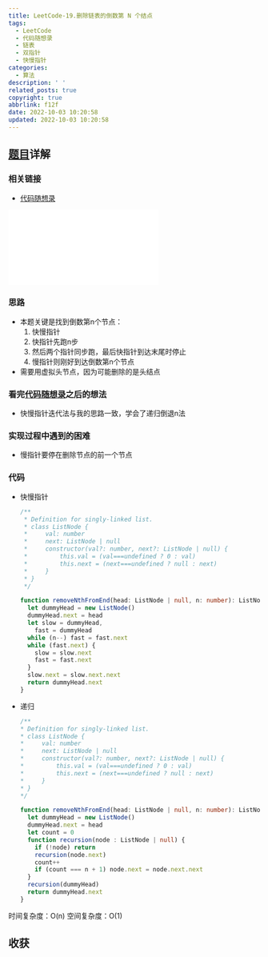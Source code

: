 ```yaml
---
title: LeetCode-19.删除链表的倒数第 N 个结点
tags:
  - LeetCode
  - 代码随想录
  - 链表
  - 双指针
  - 快慢指针
categories:
  - 算法
description: ' '
related_posts: true
copyright: true
abbrlink: f12f
date: 2022-10-03 10:20:58
updated: 2022-10-03 10:20:58
---
```


## [题目](https://leetcode.cn/problems/remove-nth-node-from-end-of-list/)详解

### 相关链接

- [代码随想录](https://programmercarl.com/0019.删除链表的倒数第N个节点.html)

<iframe class="iframe_video" src="//player.bilibili.com/player.html?aid=940659258&bvid=BV1vW4y1U7Gf&cid=767366533&page=1" scrolling="no" border="0" frameborder="no" framespacing="0" allowfullscreen="true"> </iframe>

### 思路

- 本题关键是找到倒数第n个节点：
  1. 快慢指针
  2. 快指针先跑n步
  3. 然后两个指针同步跑，最后快指针到达末尾时停止
  4. 慢指针则刚好到达倒数第n个节点
- 需要用虚拟头节点，因为可能删除的是头结点

### 看完[代码随想录](https://programmercarl.com/0019.删除链表的倒数第N个节点.html)之后的想法

- 快慢指针迭代法与我的思路一致，学会了递归倒退n法

### 实现过程中遇到的困难

- 慢指针要停在删除节点的前一个节点

### 代码

- 快慢指针
  ```ts TypeScript
  /**
   * Definition for singly-linked list.
   * class ListNode {
   *     val: number
   *     next: ListNode | null
   *     constructor(val?: number, next?: ListNode | null) {
   *         this.val = (val===undefined ? 0 : val)
   *         this.next = (next===undefined ? null : next)
   *     }
   * }
   */

  function removeNthFromEnd(head: ListNode | null, n: number): ListNode | null {
    let dummyHead = new ListNode()
    dummyHead.next = head
    let slow = dummyHead,
      fast = dummyHead
    while (n--) fast = fast.next
    while (fast.next) {
      slow = slow.next
      fast = fast.next
    }
    slow.next = slow.next.next
    return dummyHead.next
  }
  ```
- 递归
  ```ts TypeScript
  /**
  * Definition for singly-linked list.
  * class ListNode {
  *     val: number
  *     next: ListNode | null
  *     constructor(val?: number, next?: ListNode | null) {
  *         this.val = (val===undefined ? 0 : val)
  *         this.next = (next===undefined ? null : next)
  *     }
  * }
  */

  function removeNthFromEnd(head: ListNode | null, n: number): ListNode | null {
    let dummyHead = new ListNode()
    dummyHead.next = head
    let count = 0
    function recursion(node : ListNode | null) {
      if (!node) return
      recursion(node.next)
      count++
      if (count === n + 1) node.next = node.next.next
    }
    recursion(dummyHead)
    return dummyHead.next
  }
  ```

时间复杂度：O(n)
空间复杂度：O(1)

## 收获
